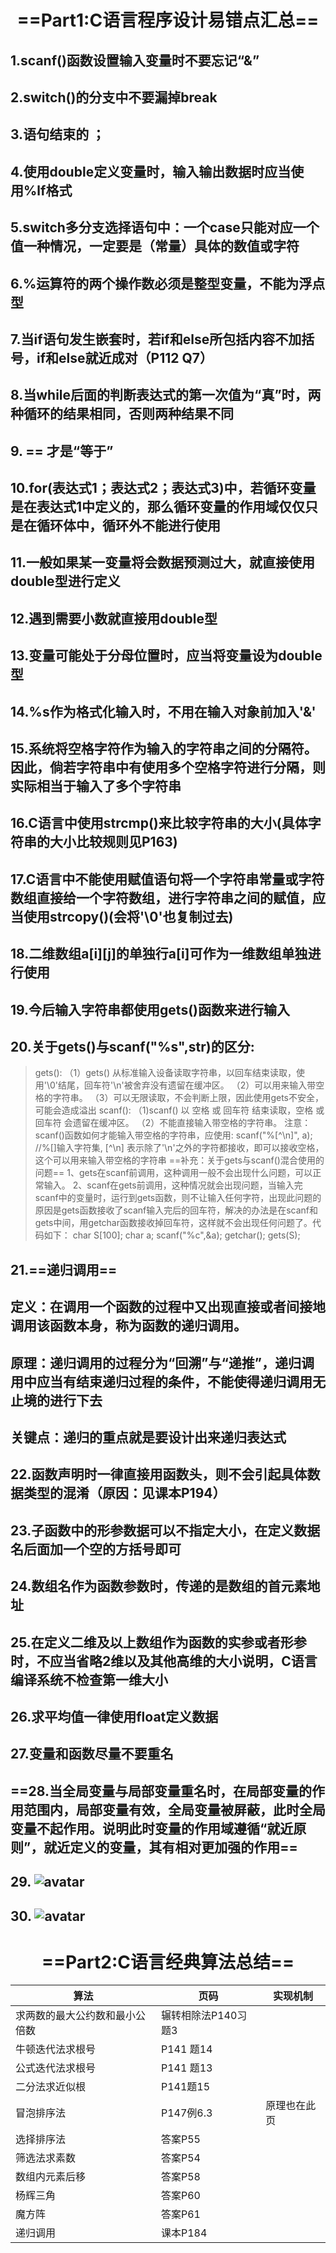 # <center>==Part1:C语言程序设计易错点汇总==
## 1.scanf()函数设置输入变量时不要忘记“&”
## 2.switch()的分支中不要漏掉break
## 3.语句结束的 ；
## 4.使用double定义变量时，输入输出数据时应当使用%lf格式
## 5.switch多分支选择语句中：一个case只能对应一个值一种情况，一定要是（常量）具体的数值或字符
## 6.%运算符的两个操作数必须是整型变量，不能为浮点型
## 7.当if语句发生嵌套时，若if和else所包括内容不加括号，if和else就近成对（P112 Q7）
## 8.当while后面的判断表达式的第一次值为“真”时，两种循环的结果相同，否则两种结果不同
## 9. == 才是“等于”
## 10.for(表达式1；表达式2；表达式3)中，若循环变量是在表达式1中定义的，那么循环变量的作用域仅仅只是在循环体中，循环外不能进行使用
## 11.一般如果某一变量将会数据预测过大，就直接使用double型进行定义
## 12.遇到需要小数就直接用double型
## 13.变量可能处于分母位置时，应当将变量设为double型
## 14.%s作为格式化输入时，不用在输入对象前加入'&'
## 15.系统将空格字符作为输入的字符串之间的分隔符。因此，倘若字符串中有使用多个空格字符进行分隔，则实际相当于输入了多个字符串
## 16.C语言中使用strcmp()来比较字符串的大小(具体字符串的大小比较规则见P163)
## 17.C语言中不能使用赋值语句将一个字符串常量或字符数组直接给一个字符数组，进行字符串之间的赋值，应当使用strcopy()(会将'\0'也复制过去)
## 18.二维数组a[i][j]的单独行a[i]可作为一维数组单独进行使用
## 19.今后输入字符串都使用gets()函数来进行输入
## 20.关于gets()与scanf("%s",str)的区分:
>gets():
（1）gets() 从标准输入设备读取字符串，以回车结束读取，使用'\0'结尾，回车符'\n'被舍弃没有遗留在缓冲区。
（2）可以用来输入带空格的字符串。
（3）可以无限读取，不会判断上限，因此使用gets不安全，可能会造成溢出
scanf():
（1)scanf() 以 空格 或 回车符 结束读取，空格 或 回车符 会遗留在缓冲区。
（2）不能直接输入带空格的字符串。
注意：scanf()函数如何才能输入带空格的字符串，应使用:
scanf("%[^\n]", a);  //%[]输入字符集, [^\n] 表示除了'\n'之外的字符都接收，即可以接收空格，这个可以用来输入带空格的字符串
    ==补充：关于gets与scanf()混合使用的问题==
    1、gets在scanf前调用，这种调用一般不会出现什么问题，可以正常输入。
    2、scanf在gets前调用，这种情况就会出现问题，当输入完scanf中的变量时，运行到gets函数，则不让输入任何字符，出现此问题的原因是gets函数接收了scanf输入完后的回车符，解决的办法是在scanf和gets中间，用getchar函数接收掉回车符，这样就不会出现任何问题了。代码如下：
    char S[100];
    char a;
    scanf("%c",&a);
    getchar();
    gets(S);
## 21.==递归调用==
## 定义：在调用一个函数的过程中又出现直接或者间接地调用该函数本身，称为函数的递归调用。
## 原理：递归调用的过程分为“回溯”与“递推”，递归调用中应当有结束递归过程的条件，不能使得递归调用无止境的进行下去
## 关键点：递归的重点就是要设计出来递归表达式
## 22.函数声明时一律直接用函数头，则不会引起具体数据类型的混淆（原因：见课本P194）
## 23.子函数中的形参数据可以不指定大小，在定义数据名后面加一个空的方括号即可
## 24.数组名作为函数参数时，传递的是数组的首元素地址
## 25.在定义二维及以上数组作为函数的实参或者形参时，不应当省略2维以及其他高维的大小说明，C语言编译系统不检查第一维大小
## 26.求平均值一律使用float定义数据
## 27.变量和函数尽量不要重名
## ==28.当全局变量与局部变量重名时，在局部变量的作用范围内，局部变量有效，全局变量被屏蔽，此时全局变量不起作用。说明此时变量的作用域遵循“就近原则”，就近定义的变量，其有相对更加强的作用==
## 29.  ![avatar](storespace.png)       
## 30.  ![avatar](workscope.png)

# <center>==Part2:C语言经典算法总结==
|算法|页码|实现机制
|---|---|---|
求两数的最大公约数和最小公倍数|辗转相除法P140习题3|
牛顿迭代法求根号|P141 题14|
公式迭代法求根号|P141 题13|
二分法求近似根|P141题15|
冒泡排序法|P147例6.3|原理也在此页
选择排序法|答案P55|
筛选法求素数|答案P54|
数组内元素后移|答案P58|
杨辉三角|答案P60|
魔方阵|答案P61|
递归调用|课本P184|

